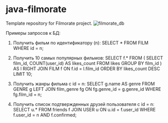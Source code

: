 # java-filmorate
Template repository for Filmorate project.
![filmorate_db](https://github.com/RinaEgo/java-filmorate/assets/119045429/8c130516-c0bf-4d45-a9d3-11357ce66edf)

Примеры запросов к БД:
1. Получить фильм по идентификатору (n): 
      SELECT * 
      FROM FILM
      WHERE id = n;

2. Получить 10 самых популярных фильмов:
      SELECT f.*
      FROM (
          SELECT film_id,
                 COUNT(user_id) AS likes_count
          FROM likes
          GROUP BY film_id
          ) AS l
      RIGHT JOIN FILM f ON f.id = l.film_id
      ORDER BY likes_count DESC 
      LIMIT 10;
     
3. Получить жанры фильма с id = n:
      SELECT g.name AS genre
      FROM GENRE g
      LEFT JOIN film_genre fg ON fg.genre_id = g.genre_id
      WHERE fg.film_id = n;
      
 4. Получить список подтвержденных друзей пользователя с id = n:
      SELECT u.*
      FROM friends f
      JOIN USER u ON u.id = f.user_id
      WHERE f.user_id = n
            AND f.confirmed;
